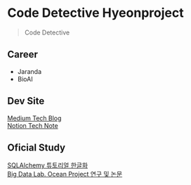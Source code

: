 # Code Detective Hyeonproject

> Code Detective


## Career
- Jaranda
- BioAI


## Dev Site
[Medium Tech Blog](https://medium.com/@hyeonproject)<br>
[Notion Tech Note](https://hyeonproject.notion.site)<br>

## Oficial Study
[SQLAlchemy 튜토리얼 한글화](https://soogoonsoogoonpythonists.github.io/sqlalchemy-for-pythonist/)<br>
[Big Data Lab. Ocean Project 연구 및 논문](https://gitlab.com/bd-crew/ocean)

